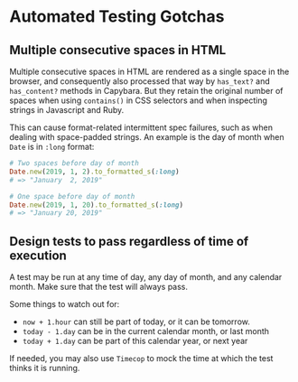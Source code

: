 # Automated Testing Gotchas

## Multiple consecutive spaces in HTML

Multiple consecutive spaces in HTML are rendered as a single space in the browser, and consequently also processed that way by `has_text?` and `has_content?` methods in Capybara. But they retain the original number of spaces when using `contains()` in CSS selectors and when inspecting strings in Javascript and Ruby.

This can cause format-related intermittent spec failures, such as when dealing with space-padded strings. An example is the day of month when `Date` is in `:long` format:

```ruby
# Two spaces before day of month
Date.new(2019, 1, 2).to_formatted_s(:long)
# => "January  2, 2019"

# One space before day of month
Date.new(2019, 1, 20).to_formatted_s(:long)
# => "January 20, 2019"
```

## Design tests to pass regardless of time of execution

A test may be run at any time of day, any day of month, and any calendar month. Make sure that the test will always pass.

Some things to watch out for:

* `now + 1.hour` can still be part of today, or it can be tomorrow.
* `today - 1.day` can be in the current calendar month, or last month
* `today + 1.day` can be part of this calendar year, or next year

If needed, you may also use `Timecop` to mock the time at which the test thinks it is running.